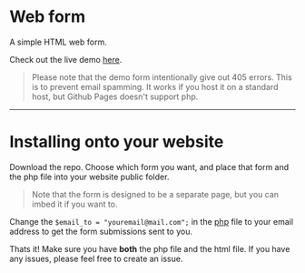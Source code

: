# Web form
A simple HTML web form. 

Check out the live demo [here](https://giacomolaw.github.io/web-form/).

> Please note that the demo form intentionally give out 405 errors. This is to prevent email spamming. It works if you host it on a standard host, but Github Pages doesn't support php.

---

# Installing onto your website
Download the repo. Choose which form you want, and place that form and the php file into your website public folder.

> Note that the form is designed to be a separate page, but you can imbed it if you want to.

Change the `$email_to = "youremail@mail.com";` in the [php](https://github.com/GiacomoLaw/web-form/blob/master/html_form_send.php) file to your email address to get the form submissions sent to you.

Thats it! Make sure you have **both** the php file and the html file. If you have any issues, please feel free to create an issue.
